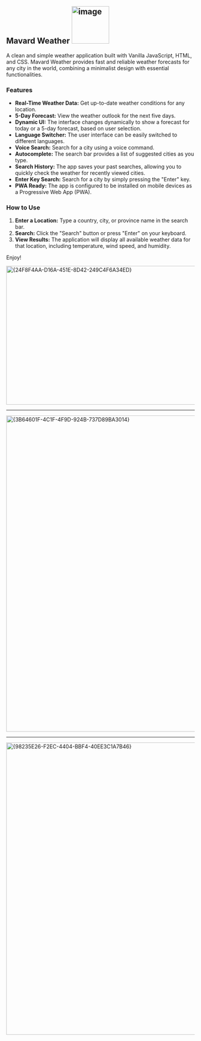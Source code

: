 ## Mavard Weather <img width="100" height="100" alt="image" src="https://github.com/user-attachments/assets/6ed0f1b5-fc2a-46e6-b43d-892b1fb808f5" />

A clean and simple weather application built with Vanilla JavaScript, HTML, and CSS. Mavard Weather provides fast and reliable weather forecasts for any city in the world, combining a minimalist design with essential functionalities.

### Features
* **Real-Time Weather Data:** Get up-to-date weather conditions for any location.
* **5-Day Forecast:** View the weather outlook for the next five days.
* **Dynamic UI:** The interface changes dynamically to show a forecast for today or a 5-day forecast, based on user selection.
* **Language Switcher:** The user interface can be easily switched to different languages.
* **Voice Search:** Search for a city using a voice command.
* **Autocomplete:** The search bar provides a list of suggested cities as you type.
* **Search History:** The app saves your past searches, allowing you to quickly check the weather for recently viewed cities.
* **Enter Key Search:** Search for a city by simply pressing the "Enter" key.
* **PWA Ready:** The app is configured to be installed on mobile devices as a Progressive Web App (PWA).

### How to Use
1.  **Enter a Location:** Type a country, city, or province name in the search bar.
2.  **Search:** Click the "Search" button or press "Enter" on your keyboard.
3.  **View Results:** The application will display all available weather data for that location, including temperature, wind speed, and humidity.

Enjoy!

<img width="692" height="371" alt="{24F8F4AA-D16A-451E-8D42-249C4F6A34ED}" src="https://github.com/user-attachments/assets/5f5e430b-a225-4726-bd43-ee320a3d1785" />

---

<img width="721" height="845" alt="{3B64601F-4C1F-4F9D-924B-737D89BA3014}" src="https://github.com/user-attachments/assets/188ca6e0-9b5b-4be4-acec-ba551322ec1c" />

--- 

<img width="700" height="781" alt="{98235E26-F2EC-4404-BBF4-40EE3C1A7B46}" src="https://github.com/user-attachments/assets/87c444eb-071f-4c85-bdd0-260b8b9d14b6" />
